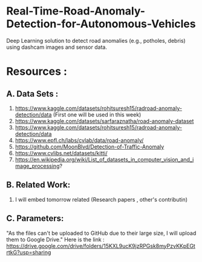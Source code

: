 # Real-Time-Road-Anomaly-Detection-for-Autonomous-Vehicles
Deep Learning solution to detect road anomalies (e.g., potholes, debris) using dashcam images and sensor data.

# **Resources** : 

## **A. Data Sets** :
  1. https://www.kaggle.com/datasets/rohitsuresh15/radroad-anomaly-detection/data (First one will be used in this week)
  2. https://www.kaggle.com/datasets/sarfaraznatha/road-anomaly-dataset
  3. https://www.kaggle.com/datasets/rohitsuresh15/radroad-anomaly-detection/data
  4. https://www.epfl.ch/labs/cvlab/data/road-anomaly/
  5. https://github.com/MoonBlvd/Detection-of-Traffic-Anomaly
  6. https://www.cvlibs.net/datasets/kitti/
  7. https://en.wikipedia.org/wiki/List_of_datasets_in_computer_vision_and_image_processing?

## **B. Related Work**:
  1. I will embed tomorrow related (Research papers , other's contributin)

## **C. Parameters**:
"As the files can't be uploaded to GitHub due to their large size, I will upload them to Google Drive." 
Here is the link : 
https://drive.google.com/drive/folders/15KXL9ucK9jzRPGsk8myPzvKKpEGtrtkG?usp=sharing
